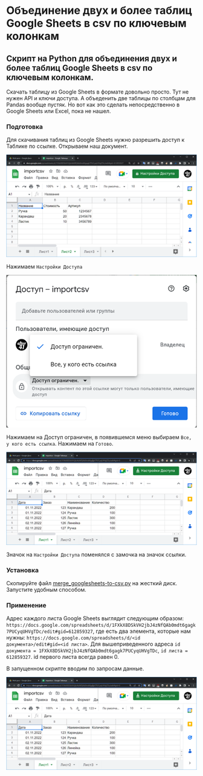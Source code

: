 # Объединение двух и более таблиц Google Sheets в csv по ключевым колонкам
## Скрипт на Python для объединения двух и более таблиц Google Sheets в csv по ключевым колонкам.
Скачать таблицу из Google Sheets в формате довольно просто. Тут не нужен API и ключи доступа. А объеденить две таблицы по столбцам для Pandas вообще пустяк. Но вот как это сделать непосредственно в Google Sheets или Excel, пока не нашел.

### Подготовка

Для скачивания таблиц из Google Sheets нужно разрешить доступ к Таблике по ссылке. Открываем наш документ.

![image](pic/07.png)

Нажимаем `Настройки Доступа`

![image](pic/09.png)

Нажимаем на Доступ ограничен, в появившемся меню выбираем `Все, у кого есть ссылка`. Нажимаем на `Готово`.

![image](pic/12.png)

Значок на `Настройки Доступа` поменялся с замочка на значок ссылки.

### Установка

Скопируйте файл [merge_googlesheets-to-csv.py](merge_googlesheets-to-csv.py) на жесткий диск.
Запустите удобным способом.

### Применение

Адрес каждого листа Google Sheets выглядит следующим образом: `https://docs.google.com/spreadsheets/d/1FXkX8DSkVH2jbJ4zNfQAb0mdt6gagk7PUCyqUHVgTDc/edit#gid=612859327`, где есть два элемента, которые нам нужны: `https://docs.google.com/spreadsheets/d/<id документа>/edit#gid=<id листа>`. Для вышеприведенного адреса `id документа = 1FXkX8DSkVH2jbJ4zNfQAb0mdt6gagk7PUCyqUHVgTDc`, `id листа = 612859327`. id первого листа всегда равен 0.

В запущенном скрипте вводим по запросам данные.

![image](pic/12.png)



